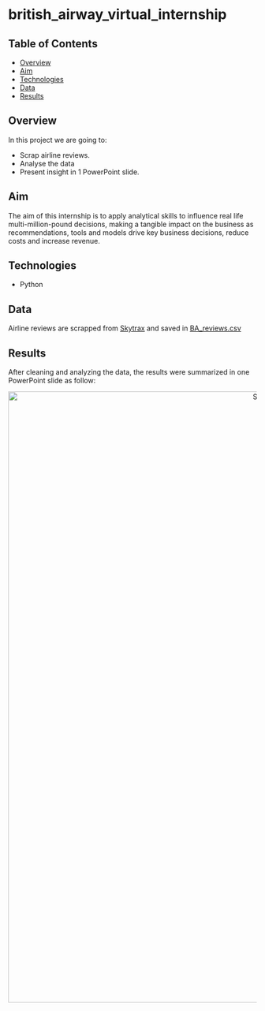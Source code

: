 # british_airway_virtual_internship

## Table of Contents 
* [Overview](#overview)
* [Aim](#aim)
* [Technologies](#technologies)
* [Data](#data)
* [Results](#results)

## Overview 
In this project we are going to: 
* Scrap airline reviews. 
* Analyse the data 
* Present insight in 1 PowerPoint slide. 

## Aim 
The aim of this internship is to apply analytical skills to influence real life multi-million-pound decisions, making a tangible impact on the business as recommendations, tools and models drive key business decisions, reduce costs and increase revenue.

## Technologies 
* Python 

## Data 
Airline reviews are scrapped from <a href="https://www.airlinequality.com/">Skytrax</a> and saved in <a href="https://github.com/MireyNM/british_airway_virtual_internship/blob/main/data/BA_reviews.csv">BA_reviews.csv</a> 

## Results 
After cleaning and analyzing the data, the results were summarized in one PowerPoint slide as follow:

<p align = "center">
<img width="1240" alt="Screen Shot 2023-04-25 at 6 33 24 PM" src="https://user-images.githubusercontent.com/109363759/234429129-e943002f-fd66-4fc9-bf0d-fccea2df9591.png">
</p>



